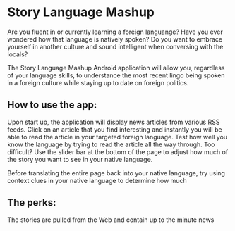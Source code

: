 Story Language Mashup
===================

Are you fluent in or currently learning a foreign languange?   Have you ever wondered how that language is natively spoken?  Do you want to embrace yourself in another culture and sound intelligent when conversing with the locals?  

The Story Language Mashup Android application will allow you, regardless of your language skills, to understance the most recent lingo being spoken in a foreign culture while staying up to date on foreign politics.

How to use the app:
--------------

  Upon start up, the application will display news articles from various RSS feeds.  Click on an article that you find interesting and instantly you will be able to read the article in your targeted foreign language.  Test how well you know the language by trying to read the article all the way through.  Too difficult? Use the slider bar at the bottom of the page to adjust how much of the story you want to see in your native language.
  
Before translating the entire page back into your native language, try using context clues in your native language to determine how much 

The perks:
--------------

  The stories are pulled from the Web and contain up to the minute news 
